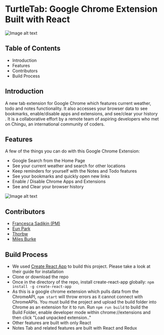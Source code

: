 # TurtleTab: Google Chrome Extension Built with React
<!-- ![Image alt text](https://i.imgur.com/OUSwGYI.png "TurtleTab Logo") -->
![Image alt text](https://i.imgur.com/TYo5NbK.jpg "Main Page")


## Table of Contents
* Introduction
* Features
* Contributors
* Build Process
## Introduction
A new tab extension for Google Chrome which features current weather, todo and notes functionality. It also accesses your browser data to see bookmarks, enable/disable apps and extensions, and see/clear your history . It is a collaborative effort by a remote team of aspiring developers who met on Chingu, an international community of coders.

## Features
A few of the things you can do with this Google Chrome Extension:
* Google Search from the Home Page
* See your current weather and search for other locations
* Keep reminders for yourself with the Notes and Todo features
* See your bookmarks and quickly open new links
* Enable / Disable Chrome Apps and Extensions
* See and Clear your browser history

![Image alt text](https://i.imgur.com/TYo5NbK.jpg "Main Page")

## Contributors
* [Francesca Sadikin (PM)](https://github.com/serpient)
* [Eun Park](https://github.com/eunipa)
* [Thorbw](https://github.com/thorbw)
* [Miles Burke](https://github.com/milesj76)
## Build Process
* We used [Create React App](https://github.com/facebookincubator/create-react-app) to build this project. Please take a look at their guide for installation
* Clone or download the repo
* Once in the directory of the repo, install create-react-app globally: ```npm install -g create-react-app``` 
* As this is a google chrome extension which pulls data from the ChromeAPI, ```npm start``` will throw errors as it cannot connect with ChromeAPIs. You must build the project and upload the build folder into Chrome as an extension for it to run. Run ```npm run build``` to build the Build Folder, enable developer mode within chrome://extensions and then click "Load unpacked extension.."
* Other features are built with only React
* Notes Tab and related features are built with React and Redux

